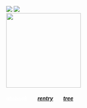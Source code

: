 ![](https://komarev.com/ghpvc/?username=massofthefermentingdregs&style=flat-square&color=000000&label=visitors) <img src="https://pixels.crd.co/assets/images/gallery06/902ddb74.gif?v=93aac41c" /> <br>
<img src="https://i.pinimg.com/736x/c0/8f/84/c08f84db21c9e3ec42474622f507da96.jpg" width="200"/>   
<h5> <a href="https://cat.atabook.org/" style="color: white;"> atabook</a>⠀ ⠀ <a href="https://rentry.co/isopod">rentry</a>⠀ ⠀ <a href="https://colormytree.me/2024/01JE69E0RKFRSKHAFP7EAMQP8E">tree</a> 
 </h5>
